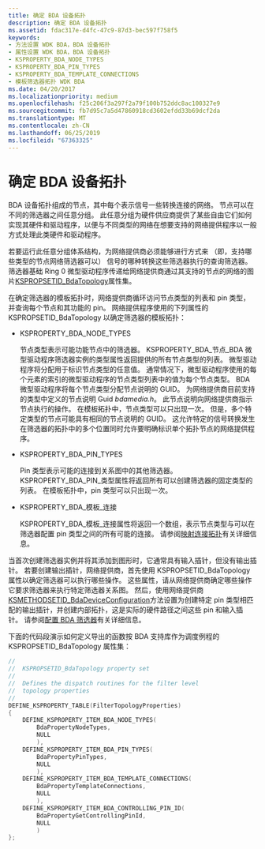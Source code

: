 ```yaml
---
title: 确定 BDA 设备拓扑
description: 确定 BDA 设备拓扑
ms.assetid: fdac317e-d4fc-47c9-87d3-bec597f758f5
keywords:
- 方法设置 WDK BDA，BDA 设备拓扑
- 属性设置 WDK BDA，BDA 设备拓扑
- KSPROPERTY_BDA_NODE_TYPES
- KSPROPERTY_BDA_PIN_TYPES
- KSPROPERTY_BDA_TEMPLATE_CONNECTIONS
- 模板筛选器拓扑 WDK BDA
ms.date: 04/20/2017
ms.localizationpriority: medium
ms.openlocfilehash: f25c206f3a297f2a79f100b752ddc8ac100327e9
ms.sourcegitcommit: fb7d95c7a5d47860918cd3602efdd33b69dcf2da
ms.translationtype: MT
ms.contentlocale: zh-CN
ms.lasthandoff: 06/25/2019
ms.locfileid: "67363325"
---
```

# <a name="determining-bda-device-topology"></a>确定 BDA 设备拓扑





BDA 设备拓扑组成的节点，其中每个表示信号一些转换连接的网络。 节点可以在不同的筛选器之间任意分组。 此任意分组为硬件供应商提供了某些自由它们如何实现其硬件和驱动程序，以便与不同类型的网络在想要支持的网络提供程序以一般方式处理此类硬件和驱动程序。

若要运行此任意分组体系结构，为网络提供商必须能够进行方式来 （即，支持哪些类型的节点网络筛选器可以） 信号的哪种转换这些筛选器执行的查询筛选器。 筛选器基础 Ring 0 微型驱动程序传递给网络提供商通过其支持的节点的网络的图片[KSPROPSETID\_BdaTopology](https://docs.microsoft.com/windows-hardware/drivers/stream/kspropsetid-bdatopology)属性集。

在确定筛选器的模板拓扑时，网络提供商循环访问节点类型的列表和 pin 类型，并查询每个节点和其功能的 pin。 网络提供程序使用的下列属性的 KSPROPSETID\_BdaTopology 以确定筛选器的模板拓扑：

-   KSPROPERTY\_BDA\_NODE\_TYPES

    节点类型表示可能功能节点中的筛选器。 KSPROPERTY\_BDA\_节点\_BDA 微型驱动程序筛选器实例的类型属性返回提供的所有节点类型的列表。 微型驱动程序将分配用于标识节点类型的任意值。 通常情况下，微型驱动程序使用的每个元素的索引的微型驱动程序的节点类型列表中的值为每个节点类型。 BDA 微型驱动程序将每个节点类型分配节点说明的 GUID。 为网络提供商目前支持的类型中定义的节点说明 Guid *bdamedia.h*。 此节点说明向网络提供商指示节点执行的操作。 在模板拓扑中，节点类型可以只出现一次。 但是，多个特定类型的节点可能具有相同的节点说明的 GUID。 这允许特定的信号转换发生在筛选器的拓扑中的多个位置同时允许要明确标识单个拓扑节点的网络提供程序。

-   KSPROPERTY\_BDA\_PIN\_TYPES

    Pin 类型表示可能的连接到关系图中的其他筛选器。 KSPROPERTY\_BDA\_PIN\_类型属性将返回所有可以创建筛选器的固定类型的列表。 在模板拓扑中，pin 类型可以只出现一次。

-   KSPROPERTY\_BDA\_模板\_连接

    KSPROPERTY\_BDA\_模板\_连接属性将返回一个数组，表示节点类型与可以在筛选器配置 pin 类型之间的所有可能的连接。 请参阅[映射连接拓扑](mapping-connection-topology.md)有关详细信息。

当首次创建筛选器实例并将其添加到图形时，它通常具有输入插针，但没有输出插针。 若要创建输出插针，网络提供商，首先使用 KSPROPSETID\_BdaTopology 属性以确定筛选器可以执行哪些操作。 这些属性，请从网络提供商确定哪些操作它要求筛选器来执行特定筛选器关系图。 然后，使用网络提供商[KSMETHODSETID\_BdaDeviceConfiguration](https://docs.microsoft.com/windows-hardware/drivers/stream/ksmethodsetid-bdadeviceconfiguration)方法设置为创建特定 pin 类型相匹配的输出插针，并创建内部拓扑，这是实际的硬件路径之间这些 pin 和输入插针。 请参阅[配置 BDA 筛选器](configuring-a-bda-filter.md)有关详细信息。

下面的代码段演示如何定义导出的函数按 BDA 支持库作为调度例程的 KSPROPSETID\_BdaTopology 属性集：

```cpp
//
//  KSPROPSETID_BdaTopology property set
//
//  Defines the dispatch routines for the filter level
//  topology properties
//
DEFINE_KSPROPERTY_TABLE(FilterTopologyProperties)
{
    DEFINE_KSPROPERTY_ITEM_BDA_NODE_TYPES(
        BdaPropertyNodeTypes,
        NULL
        ),
    DEFINE_KSPROPERTY_ITEM_BDA_PIN_TYPES(
        BdaPropertyPinTypes,
        NULL
        ),
    DEFINE_KSPROPERTY_ITEM_BDA_TEMPLATE_CONNECTIONS(
        BdaPropertyTemplateConnections,
        NULL
        ),
    DEFINE_KSPROPERTY_ITEM_BDA_CONTROLLING_PIN_ID(
        BdaPropertyGetControllingPinId,
        NULL
        )
};
```

 

 




